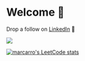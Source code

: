 # Welcome 🫡

Drop a follow on [LinkedIn](https://linkedin.com/in/hecam) 🧐

<a>
  <img align="center" src="https://github-readme-stats.vercel.app/api?username=marcarro&theme=dracula" />
</a>

[![marcarro's LeetCode stats](https://leetcode-stats-six.vercel.app/?username=marcarro&theme=dark)](https://github.com/KnlnKS/leetcode-stats)
